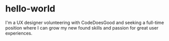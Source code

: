 # hello-world
I'm a UX designer volunteering with CodeDoesGood and seeking a full-time position where I can grow my new found skills and passion for great user experiences.
